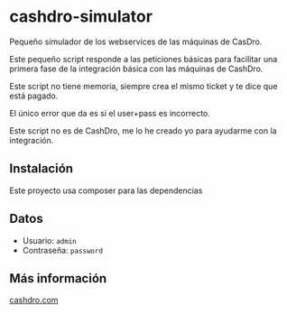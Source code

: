 # cashdro-simulator

Pequeño simulador de los webservices de las máquinas de CasDro.

Este pequeño script responde a las peticiones básicas para facilitar una primera fase de la integración básica con
las máquinas de CashDro.

Este script no tiene memoria, siempre crea el mismo ticket y te dice que está pagado.

El único error que da es si el user+pass es incorrecto.

Este script no es de CashDro, me lo he creado yo para ayudarme con la integración.

## Instalación

Este proyecto usa composer para las dependencias

## Datos

- Usuario: `admin`
- Contraseña: `password`

## Más información

[cashdro.com](https://cashdro.com)
